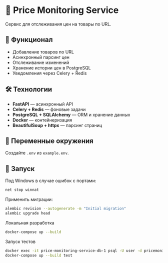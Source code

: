 # 🛒 Price Monitoring Service

Сервис для отслеживания цен на товары по URL.

## 🧩 Функционал

- Добавление товаров по URL
- Асинхронный парсинг цен
- Отслеживание изменений
- Хранение истории цен в PostgreSQL
- Уведомления через Celery + Redis

## 🛠️ Технологии

- **FastAPI** — асинхронный API
- **Celery + Redis** — фоновые задачи
- **PostgreSQL + SQLAlchemy** — ORM и хранение данных
- **Docker** — контейнеризация
- **BeautifulSoup + httpx** — парсинг страниц

## 🔐 Переменные окружения

Создайте `.env` из `example.env`.

## 🚀 Запуск

Под Windows в случае ошибок с портами:
```bash
net stop winnat
```

Применить миграции:
```bash
alembic revision --autogenerate -m "Initial migration"
alembic upgrade head
```

Локальная разработка

```bash
docker-compose up --build
```

Запуск тестов
```bash
docker exec -it price-monitoring-service-db-1 psql -U user -d pricemonitor -c "CREATE DATABASE pricemonitor_test OWNER \"user\";"
docker-compose up --build test
```